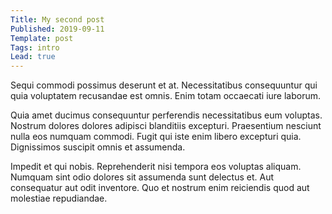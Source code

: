 ```yaml
---
Title: My second post
Published: 2019-09-11
Template: post
Tags: intro
Lead: true
---
```


Sequi commodi possimus deserunt et at. Necessitatibus consequuntur qui quia voluptatem recusandae est omnis. Enim totam occaecati iure laborum.

Quia amet ducimus consequuntur perferendis necessitatibus eum voluptas. Nostrum dolores dolores adipisci blanditiis excepturi. Praesentium nesciunt nulla eos numquam commodi. Fugit qui iste enim libero excepturi quia. Dignissimos suscipit omnis et assumenda.

Impedit et qui nobis. Reprehenderit nisi tempora eos voluptas aliquam. Numquam sint odio dolores sit assumenda sunt delectus et. Aut consequatur aut odit inventore. Quo et nostrum enim reiciendis quod aut molestiae repudiandae.